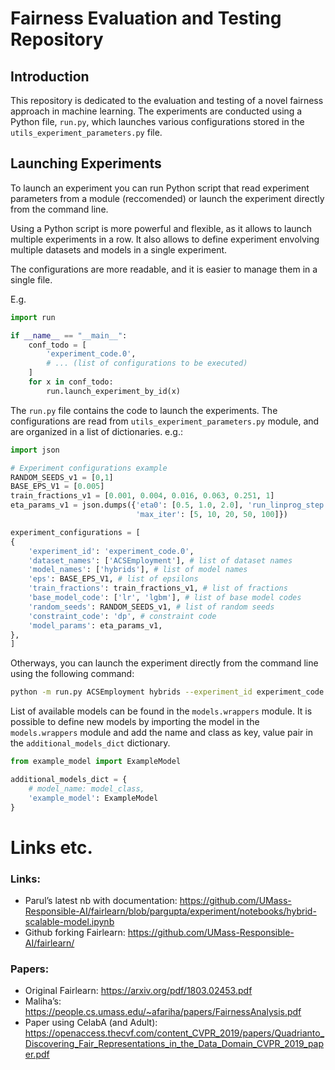 # Fairness Evaluation and Testing Repository

## Introduction

This repository is dedicated to the evaluation and testing of a novel fairness approach in machine learning. The experiments are conducted using a Python file, `run.py`, which launches various configurations stored in the `utils_experiment_parameters.py` file.

## Launching Experiments

To launch an experiment you can run Python script that read experiment parameters from a module (reccomended) or launch the experiment directly from the command line.

Using a Python script is more powerful and flexible, as it allows to launch multiple experiments in a row.
It also allows to define experiment envolving multiple datasets and models in a single experiment.

[//]: # (It allows to use variables to avoid code duplication, and to define the configurations in a single file.)
The configurations are more readable, and it is easier to manage them in a single file.


E.g.
```python
import run

if __name__ == "__main__":
    conf_todo = [
        'experiment_code.0',
        # ... (list of configurations to be executed)
    ]
    for x in conf_todo:
        run.launch_experiment_by_id(x)

```
The `run.py` file contains the code to launch the experiments.
The configurations are read from `utils_experiment_parameters.py` module, and are organized in a list of dictionaries.
e.g.:
```python
import json

# Experiment configurations example
RANDOM_SEEDS_v1 = [0,1]
BASE_EPS_V1 = [0.005]
train_fractions_v1 = [0.001, 0.004, 0.016, 0.063, 0.251, 1]
eta_params_v1 = json.dumps({'eta0': [0.5, 1.0, 2.0], 'run_linprog_step': [False],
                            'max_iter': [5, 10, 20, 50, 100]})

experiment_configurations = [
{
    'experiment_id': 'experiment_code.0', 
    'dataset_names': ['ACSEmployment'], # list of dataset names
    'model_names': ['hybrids'], # list of model names
    'eps': BASE_EPS_V1, # list of epsilons
    'train_fractions': train_fractions_v1, # list of fractions     
    'base_model_code': ['lr', 'lgbm'], # list of base model codes
    'random_seeds': RANDOM_SEEDS_v1, # list of random seeds
    'constraint_code': 'dp', # constraint code
    'model_params': eta_params_v1,
},
]
```

Otherways, you can launch the experiment directly from the command line using the following command:

```bash
python -m run.py ACSEmployment hybrids --experiment_id experiment_code.0 --eps 0.005 --train_fractions 0.001 0.004 0.016 0.063 0.251 1 --random_seeds 0 1 --constraint_code dp --model_params {"eta0": [0.5, 1.0, 2.0], "run_linprog_step": [false], "max_iter": [5, 10, 20, 50, 100]} --base_model_code lr
```

List of available models can be found in the `models.wrappers` module.
It is possible to define new models by importing the model in the `models.wrappers` module and add the name and class as key, value pair in the `additional_models_dict` dictionary.

```python
from example_model import ExampleModel

additional_models_dict = {
    # model_name: model_class,
    'example_model': ExampleModel
}

```

# Links etc.
### Links:
* Parul’s latest nb with documentation: https://github.com/UMass-Responsible-AI/fairlearn/blob/pargupta/experiment/notebooks/hybrid-scalable-model.ipynb 
* Github forking Fairlearn: https://github.com/UMass-Responsible-AI/fairlearn/


### Papers:
* Original Fairlearn: https://arxiv.org/pdf/1803.02453.pdf 
* Maliha’s: https://people.cs.umass.edu/~afariha/papers/FairnessAnalysis.pdf
* Paper using CelabA (and Adult): https://openaccess.thecvf.com/content_CVPR_2019/papers/Quadrianto_Discovering_Fair_Representations_in_the_Data_Domain_CVPR_2019_paper.pdf





[//]: # ()
[//]: # (# Scalable Fairlearn)

[//]: # ()
[//]: # ()
[//]: # (## Example Runs)

[//]: # ()
[//]: # (#### Synth)

[//]: # (```)

[//]: # (time stdbuf -oL python run.py synth hybrids --eps=0.05 -n=10000 -f=3 -t=0.5 -t0=0.3 -t1=0.6 -v=1 --test_ratio=0.3 --sample_seeds=0,1,2,3,4,5,6,7,8,9 --train_fractions=0.016 --grid-fraction=0.5)

[//]: # (```)

[//]: # ()
[//]: # (```)

[//]: # (time stdbuf -oL python run.py synth hybrids --eps=0.05 -n=1000000 -f=3 -t=0.5 -t0=0.3 -t1=0.6 -v=1 --test_ratio=0.3 --sample_seeds=0,1,2,3,4,5,6,7,8,9 --train_fractions=0.016 --grid-fraction=0.5)

[//]: # (```)

[//]: # ()
[//]: # (##### Unmitigated)

[//]: # (```)

[//]: # (time stdbuf -oL python run.py synth unmitigated -n=10000 -f=3 -t=0.5 -t0=0.3 -t1=0.6 -v=1 --test_ratio=0.3)

[//]: # (```)

[//]: # ()
[//]: # (##### Fairlearn)

[//]: # (```)

[//]: # (time stdbuf -oL python run.py synth fairlearn --eps=0.05 -f=3 -t=0.5 -t0=0.3 -t1=0.6 -v=1 --test_ratio=0.3 -n=10000)

[//]: # (```)

[//]: # (```)

[//]: # (time stdbuf -oL python run.py synth fairlearn --eps=0.05 -f=3 -t=0.5 -t0=0.3 -t1=0.6 -v=1 --test_ratio=0.3 -n=1000000)

[//]: # (```)

[//]: # ()
[//]: # ()
[//]: # (#### Adult)

[//]: # (```)

[//]: # (time stdbuf -oL python run.py adult unmitigated)

[//]: # (```)

[//]: # ()
[//]: # ()
[//]: # (```)

[//]: # (time stdbuf -oL python run.py adult fairlearn --eps=0.05)

[//]: # (```)

[//]: # (```)

[//]: # (time stdbuf -oL python run.py adult hybrids --eps=0.05 --sample_seeds=0,1,2,3,4,5,6,7,8,9 --train_fractions=0.001,0.004,0.016,0.063,0.251,1 --grid-fraction=0.5)

[//]: # (```)

[//]: # ()
[//]: # ()
[//]: # ()
[//]: # ()
[//]: # (## TODOs)

[//]: # ()
[//]: # (### Complete Hybrid Method)

[//]: # (* Single hybrid method that gets the best of all hybrid methods we have)

[//]: # (* Show that it works on both train and test data)

[//]: # ()
[//]: # (### Scaling experiments)

[//]: # (* Show running time savings when dataset is very large &#40;use synthetic data&#41;)

[//]: # (* Also try logistic regression on large image dataset)

[//]: # ()
[//]: # (### Multiple datasets)

[//]: # (* Show it works on three datasets)

[//]: # (* Try logistic regression on large image dataset)

[//]: # ()
[//]: # (### Increasing number of attributes)

[//]: # (* Decide if we can do that experiment...)

[//]: # ()
[//]: # (### Other things)

[//]: # (* How to subsample for the scalability plot to ensure + and - points are treated equally &#40;stratified data sampling?&#41;)
